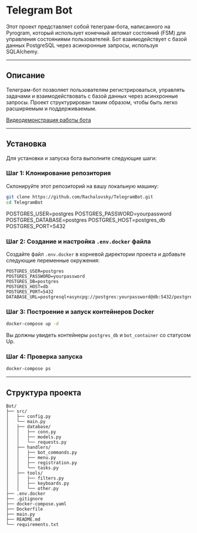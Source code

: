# Telegram Bot

Этот проект представляет собой телеграм-бота, написанного на Pyrogram, который использует конечный автомат состояний (FSM) для управления состояниями пользователей. Бот взаимодействует с базой данных PostgreSQL через асинхронные запросы, используя SQLAlchemy.

---
## Описание

Телеграм-бот позволяет пользователям регистрироваться, управлять задачами и взаимодействовать с базой данных через асинхронные запросы. Проект структурирован таким образом, чтобы быть легко расширяемым и поддерживаемым.

[Видеодемонстрация работы бота](https://youtube.com/shorts/fduJ-AtS6Kg?feature=share)

---
## Установка

Для установки и запуска бота выполните следующие шаги:

### Шаг 1: Клонирование репозитория

Склонируйте этот репозиторий на вашу локальную машину:

```sh
git clone https://github.com/Rachalovsky/TelegramBot.git
cd TelegramBot
```

POSTGRES_USER=postgres
POSTGRES_PASSWORD=yourpassword
POSTGRES_DATABASE=postgres
POSTGRES_HOST=postgres_db
POSTGRES_PORT=5432

### Шаг 2: Создание и настройка `.env.docker` файла

Создайте файл `.env.docker` в корневой директории проекта и добавьте следующие переменные окружения:
```
POSTGRES_USER=postgres
POSTGRES_PASSWORD=yourpassword
POSTGRES_DB=postgres
POSTGRES_HOST=db
POSTGRES_PORT=5432
DATABASE_URL=postgresql+asyncpg://postgres:yourpassword@db:5432/postgres
```

### Шаг 3: Построение и запуск контейнеров Docker

```sh
docker-compose up -d
```
Вы должны увидеть контейнеры `postgres_db` и `bot_container` со статусом Up.

### Шаг 4: Проверка запуска

```sh
docker-compose ps
```
---
## Структура проекта
```
Bot/
├── src/
│   ├── config.py
│   └── main.py
│   ├── database/
│   │   ├── conn.py
│   │   ├── models.py
│   │   └── requests.py
│   ├── handlers/
│   │   ├── bot_commands.py
│   │   ├── menu.py
│   │   ├── registration.py
│   │   └── tasks.py
│   ├── tools/
│   │   ├── filters.py
│   │   ├── keyboards.py
│   │   └── other.py
├── .env.docker
├── .gitignore
├── docker-compose.yaml
├── Dockerfile
├── main.py
├── README.md
└── requirements.txt
```


